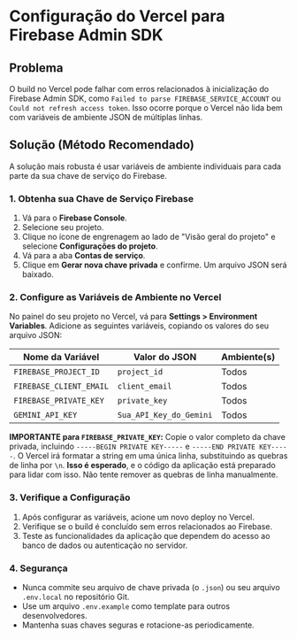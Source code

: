 # Configuração do Vercel para Firebase Admin SDK

## Problema
O build no Vercel pode falhar com erros relacionados à inicialização do Firebase Admin SDK, como `Failed to parse FIREBASE_SERVICE_ACCOUNT` ou `Could not refresh access token`. Isso ocorre porque o Vercel não lida bem com variáveis de ambiente JSON de múltiplas linhas.

## Solução (Método Recomendado)

A solução mais robusta é usar variáveis de ambiente individuais para cada parte da sua chave de serviço do Firebase.

### 1. Obtenha sua Chave de Serviço Firebase
1.  Vá para o **Firebase Console**.
2.  Selecione seu projeto.
3.  Clique no ícone de engrenagem ao lado de "Visão geral do projeto" e selecione **Configurações do projeto**.
4.  Vá para a aba **Contas de serviço**.
5.  Clique em **Gerar nova chave privada** e confirme. Um arquivo JSON será baixado.

### 2. Configure as Variáveis de Ambiente no Vercel
No painel do seu projeto no Vercel, vá para **Settings > Environment Variables**. Adicione as seguintes variáveis, copiando os valores do seu arquivo JSON:

| Nome da Variável | Valor do JSON | Ambiente(s) |
|---|---|---|
| `FIREBASE_PROJECT_ID` | `project_id` | Todos |
| `FIREBASE_CLIENT_EMAIL` | `client_email` | Todos |
| `FIREBASE_PRIVATE_KEY` | `private_key` | Todos |
| `GEMINI_API_KEY` | `Sua_API_Key_do_Gemini` | Todos |


**IMPORTANTE para `FIREBASE_PRIVATE_KEY`:**
Copie o valor completo da chave privada, incluindo `-----BEGIN PRIVATE KEY-----` e `-----END PRIVATE KEY-----`. O Vercel irá formatar a string em uma única linha, substituindo as quebras de linha por `\n`. **Isso é esperado**, e o código da aplicação está preparado para lidar com isso. Não tente remover as quebras de linha manualmente.

### 3. Verifique a Configuração
1.  Após configurar as variáveis, acione um novo deploy no Vercel.
2.  Verifique se o build é concluído sem erros relacionados ao Firebase.
3.  Teste as funcionalidades da aplicação que dependem do acesso ao banco de dados ou autenticação no servidor.

### 4. Segurança
- Nunca commite seu arquivo de chave privada (o `.json`) ou seu arquivo `.env.local` no repositório Git.
- Use um arquivo `.env.example` como template para outros desenvolvedores.
- Mantenha suas chaves seguras e rotacione-as periodicamente.
